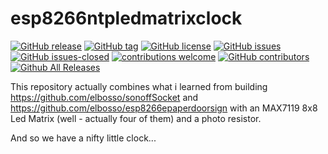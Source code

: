 # esp8266ntpledmatrixclock

<!---
[![start with why](https://img.shields.io/badge/start%20with-why%3F-brightgreen.svg?style=flat)](http://www.ted.com/talks/simon_sinek_how_great_leaders_inspire_action)
--->
[![GitHub release](https://img.shields.io/github/release/elbosso/esp8266ntpledmatrixclock/all.svg?maxAge=1)](https://GitHub.com/elbosso/esp8266ntpledmatrixclock/releases/)
[![GitHub tag](https://img.shields.io/github/tag/elbosso/esp8266ntpledmatrixclock.svg)](https://GitHub.com/elbosso/esp8266ntpledmatrixclock/tags/)
[![GitHub license](https://img.shields.io/github/license/elbosso/esp8266ntpledmatrixclock.svg)](https://github.com/elbosso/esp8266ntpledmatrixclock/blob/master/LICENSE)
[![GitHub issues](https://img.shields.io/github/issues/elbosso/esp8266ntpledmatrixclock.svg)](https://GitHub.com/elbosso/esp8266ntpledmatrixclock/issues/)
[![GitHub issues-closed](https://img.shields.io/github/issues-closed/elbosso/esp8266ntpledmatrixclock.svg)](https://GitHub.com/elbosso/esp8266ntpledmatrixclock/issues?q=is%3Aissue+is%3Aclosed)
[![contributions welcome](https://img.shields.io/badge/contributions-welcome-brightgreen.svg?style=flat)](https://github.com/elbosso/esp8266ntpledmatrixclock/issues)
[![GitHub contributors](https://img.shields.io/github/contributors/elbosso/esp8266ntpledmatrixclock.svg)](https://GitHub.com/elbosso/esp8266ntpledmatrixclock/graphs/contributors/)
[![Github All Releases](https://img.shields.io/github/downloads/elbosso/esp8266ntpledmatrixclock/total.svg)](https://github.com/elbosso/esp8266ntpledmatrixclock)

This repository actually combines what i learned from building
https://github.com/elbosso/sonoffSocket
and 
https://github.com/elbosso/esp8266epaperdoorsign
with an MAX7119 8x8 Led Matrix (well - actually four of them) and
a photo resistor.

And so we have a nifty little clock...
